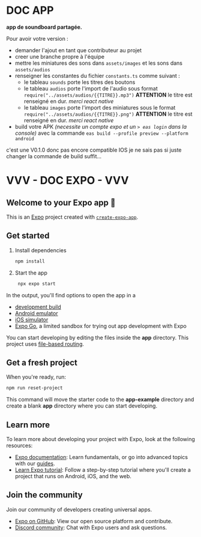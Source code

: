 # DOC APP

**app de soundboard partagée.**

Pour avoir votre version :
- demander l'ajout en tant que contributeur au projet
- creer une branche propre à l'équipe
- mettre les miniatures des sons dans `assets/images` et les sons dans `assets/audios`
- renseigner les constantes du fichier `constants.ts` comme suivant :
  - le tableau `sounds` porte les titres des boutons
  - le tableau `audios` porte l'import de l'audio sous format `require("../assets/audios/{{TITRE}}.mp3")` **ATTENTION** le titre est renseigné en dur. *merci react native*
  - le tableau `images` porte l'import des miniatures sous le format `require("../assets/audios/{{TITRE}}.png")` **ATTENTION** le titre est renseigné en dur. *merci react native*
- build votre APK *(necessite un compte expo et un `> eas login` dans la console)* avec la commande `eas build --profile preview --platform android`

c'est une V0.1.0 donc pas encore compatible IOS je ne sais pas si juste changer la commande de build suffit...

# VVV - DOC EXPO - VVV

## Welcome to your Expo app 👋

This is an [Expo](https://expo.dev) project created with [`create-expo-app`](https://www.npmjs.com/package/create-expo-app).

## Get started

1. Install dependencies

   ```bash
   npm install
   ```

2. Start the app

   ```bash
    npx expo start
   ```

In the output, you'll find options to open the app in a

- [development build](https://docs.expo.dev/develop/development-builds/introduction/)
- [Android emulator](https://docs.expo.dev/workflow/android-studio-emulator/)
- [iOS simulator](https://docs.expo.dev/workflow/ios-simulator/)
- [Expo Go](https://expo.dev/go), a limited sandbox for trying out app development with Expo

You can start developing by editing the files inside the **app** directory. This project uses [file-based routing](https://docs.expo.dev/router/introduction).

## Get a fresh project

When you're ready, run:

```bash
npm run reset-project
```

This command will move the starter code to the **app-example** directory and create a blank **app** directory where you can start developing.

## Learn more

To learn more about developing your project with Expo, look at the following resources:

- [Expo documentation](https://docs.expo.dev/): Learn fundamentals, or go into advanced topics with our [guides](https://docs.expo.dev/guides).
- [Learn Expo tutorial](https://docs.expo.dev/tutorial/introduction/): Follow a step-by-step tutorial where you'll create a project that runs on Android, iOS, and the web.

## Join the community

Join our community of developers creating universal apps.

- [Expo on GitHub](https://github.com/expo/expo): View our open source platform and contribute.
- [Discord community](https://chat.expo.dev): Chat with Expo users and ask questions.
